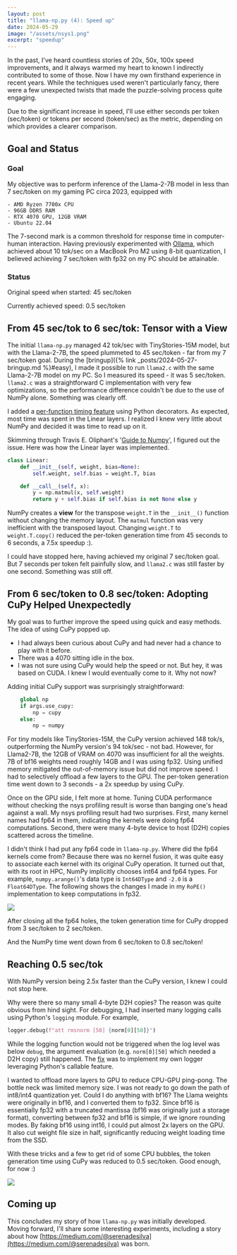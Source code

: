 ```yaml
---
layout: post
title: "llama-np.py (4): Speed up"
date: 2024-05-29
image: "/assets/nsys1.png"
excerpt: "speedup"
---
```



In the past, I've heard countless stories of 20x, 50x, 100x speed improvements, and it always warmed my heart to known I indirectly contributed to some of those. Now I have my own firsthand experience in recent years. While the techniques used weren't particularly fancy, there were a few unexpected twists that made the puzzle-solving process quite engaging. 

Due to the significant increase in speed, I'll use either seconds per token (sec/token) or tokens per second (token/sec) as the metric, depending on which provides a clearer comparison.

## Goal and Status

### Goal
My objective was to perform inference of the Llama-2-7B model in less than 7 sec/token on my gaming PC circa 2023, equipped with 

    - AMD Ryzen 7700x CPU 
    - 96GB DDR5 RAM
    - RTX 4070 GPU, 12GB VRAM
    - Ubuntu 22.04

The 7-second mark is a common threshold for response time in computer-human interaction. Having previously experimented with [Ollama](https://github.com/ollama/ollama), which achieved about 10 tok/sec on a MacBook Pro M2 using 8-bit quantization, I believed achieving 7 sec/token with fp32 on my PC should be attainable. 

### Status

Original speed when started: 45 sec/token

Currently achieved speed: 0.5 sec/token


## From 45 sec/tok to 6 sec/tok: Tensor with a View

The initial `llama-np.py` managed 42 tok/sec with TinyStories-15M model, but with the Llama-2-7B, the speed plummeted to 45 sec/token - far from my 7 sec/token goal. During the [bringup]({% link _posts/2024-05-27-bringup.md %}#easy), I made it possible to run `llama2.c` with the same Llama-2-7B model on my PC. So I measured its speed - it was 5 sec/token. `llama2.c` was a straightforward C implementation with very few optimizations, so the performance difference couldn't be due to the use of NumPy alone. Something was clearly off. 

I added a [per-function timing feature](https://github.com/yuanlin2004/lumi/blob/main/llama-np/decotimer.py) using Python decorators. As expected, most time was spent in the Linear layers. I realized I knew very little about NumPy and decided it was time to read up on it. 

Skimming through Travis E. Oliphant's '[Guide to Numpy](https://web.mit.edu/dvp/Public/numpybook.pdf)', I figured out the issue. Here was how the Linear layer was implemented. 

```python
class Linear:
    def __init__(self, weight, bias=None):
        self.weight, self.bias = weight.T, bias

    def __call__(self, x):
        y = np.matmul(x, self.weight)
        return y + self.bias if self.bias is not None else y
```

NumPy creates a **view** for the transpose `weight.T` in the `__init__()` function without changing the memory layout. The `matmul` function was very inefficient with the transposed layout. Changing `weight.T` to `weight.T.copy()` reduced the per-token generation time from 45 seconds to 6 seconds, a 7.5x speedup :).

I could have stopped here, having achieved my original 7 sec/token goal. But 7 seconds per token felt painfully slow, and `llama2.c` was still faster by one second. Something was still off. 


## From 6 sec/token to 0.8 sec/token: Adopting CuPy Helped Unexpectedly 

My goal was to further improve the speed using quick and easy methods. The idea of using CuPy popped up. 
 
- I had always been curious about CuPy and had never had a chance to play with it before. 
- There was a 4070 sitting idle in the box. 
- I was not sure using CuPy would help the speed or not. But hey, it was based on CUDA. I knew I would eventually come to it. Why not now?

Adding initial CuPy support was surprisingly straightforward:

```python
    global np
    if args.use_cupy:
        np = cupy
    else:
        np = numpy
```

For tiny models like TinyStories-15M, the CuPy version achieved 148 tok/s, outperforming the NumPy version's 94 tok/sec - not bad. However, for Llama2-7B, the 12GB of VRAM on 4070 was insufficient for all the weights. 7B of bf16 weights need roughly 14GB and I was using fp32. Using unified memory mitigated the out-of-memory issue but did not improve speed. I had to selectively offload a few layers to the GPU. The per-token generation time went down to 3 seconds - a 2x speedup by using CuPy. 

Once on the GPU side, I felt more at home. Tuning CUDA performance without checking the nsys profiling result is worse than banging one's head against a wall. My nsys profiling result had two surprises. First, many kernel names had fp64 in them, indicating the kernels were doing fp64 computations. Second, there were many 4-byte device to host (D2H) copies scattered across the timeline.  

I didn't think I had put any fp64 code in `llama-np.py`. Where did the fp64 kernels come from? Because there was no kernel fusion, it was quite easy to associate each kernel with its original CuPy operation. It turned out that, with its root in HPC, NumPy implicitly chooses int64 and fp64 types. For example, `numpy.arange()`'s data type is `Int64DType` and `-2.0` is a `Float64DType`. The following shows the changes I made in my `RoPE()` implementation to keep computations in fp32.

<img src="{{ site.baseurl }}/assets/fp32.png"/>

After closing all the fp64 holes, the token generation time for CuPy dropped from 3 sec/token to 2 sec/token. 

And the NumPy time went down from 6 sec/token to 0.8 sec/token!


## Reaching 0.5 sec/tok 

With NumPy version being 2.5x faster than the CuPy version,  I knew I could not stop here. 

Why were there so many small 4-byte D2H copies? The reason was quite obvious from hind sight. For debugging, I had inserted many logging calls using Python's `logging` module. For example, 

```python
logger.debug(f"att rmsnorm [50] {norm[0][50]}")
```

While the logging function would not be triggered when the log level was below `debug`, the argument evaluation (e.g. `norm[0][50]` which needed a D2H copy) still happened. The [fix](https://github.com/yuanlin2004/lumi/commit/cf8402d6358ad33e2ab2a3d2654b58db9e236620) was to implement my own logger leveraging Python's callable feature. 

I wanted to offload more layers to GPU to reduce CPU-GPU ping-pong. The bottle neck was limited memory size. I was not ready to go down the path of int8/int4 quantization yet. Could I do anything with bf16? The Llama weights were originally in bf16, and I converted them to fp32. Since bf16 is essentially fp32 with a truncated mantissa (bf16 was originally just a storage format), converting between fp32 and bf16 is simple, if we ignore rounding modes. By faking bf16 using int16, I could put almost 2x layers on the GPU. It also cut weight file size in half, significantly reducing weight loading time from the SSD. 

With these tricks and a few to get rid of some CPU bubbles, the token generation time using CuPy was reduced to 0.5 sec/token. Good enough, for now :)

<img src="{{ site.baseurl }}/assets/nsys1.png"/>


## Coming up

This concludes my story of how `llama-np.py` was initially developed. Moving forward, I'll share some interesting experiments, including a story about how [https://medium.com/@serenadesilva](https://medium.com/@serenadesilva) was born. 
